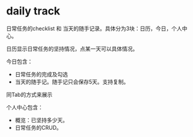 # daily track
日常任务的checklist 和 当天的随手记录。具体分为3块：日历，今日，个人中心。

日历显示日常任务的坚持情况，点某一天可以具体情况。

今日包含：
* 日常任务的完成及勾选
* 当天的随手记。随手记只会保存5天。支持复制。

同Tab的方式来展示

个人中心包含：
* 概览：已坚持多少天。
* 日常任务的CRUD。

